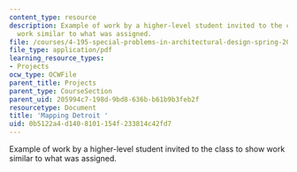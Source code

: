 ```yaml
---
content_type: resource
description: Example of work by a higher-level student invited to the class to show
  work similar to what was assigned.
file: /courses/4-195-special-problems-in-architectural-design-spring-2005/0b5122a4d1408101154f233814c42fd7_1law.pdf
file_type: application/pdf
learning_resource_types:
- Projects
ocw_type: OCWFile
parent_title: Projects
parent_type: CourseSection
parent_uid: 205994c7-198d-9bd8-636b-b61b9b3feb2f
resourcetype: Document
title: 'Mapping Detroit '
uid: 0b5122a4-d140-8101-154f-233814c42fd7
---
```

Example of work by a higher-level student invited to the class to show work similar to what was assigned.

